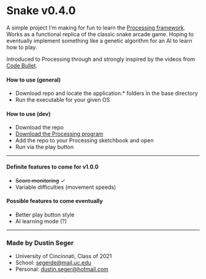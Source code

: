 # Snake v0.4.0

A simple project I'm making for fun to learn the [Processing framework](https://processing.org/). Works as a functional replica of the classic snake arcade game. Hoping to eventually implement something like a genetic algorithm for an AI to learn how to play.

Introduced to Processing through and strongly inspired by the videos from [Code Bullet](https://www.youtube.com/channel/UC0e3QhIYukixgh5VVpKHH9Q/).

#### How to use (general)
- Download repo and locate the application.* folders in the base directory
- Run the executable for your given OS

#### How to use (dev)
- Download the repo
- [Download the Processing program](https://processing.org/download/)
- Add the repo to your Processing sketchbook and open
- Run via the play button

___

#### Definite features to come for v1.0.0
- ~~Score monitoring~~ &#10003;
- Variable difficulties (movement speeds)

#### Possible features to come eventually
- Better play button style
- AI learning mode (?)

____
### Made by Dustin Seger
- University of Cincinnati, Class of 2021
- School: segerde@mail.uc.edu
- Personal: dustin.seger@hotmail.com
